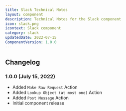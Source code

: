 ```yaml
---
title: Slack Technical Notes
layout: component
description: Technical Notes for the Slack component
icon: slack.png
icontext: Slack component
category: slack
updatedDate: 2022-07-15
ComponentVersion: 1.0.0
---
```


## Changelog

### 1.0.0 (July 15, 2022)

* Added `Make Raw Request` Action
* Added `Lookup Object (at most one)` Action
* Added `Post Message` Action
* Initial component release
